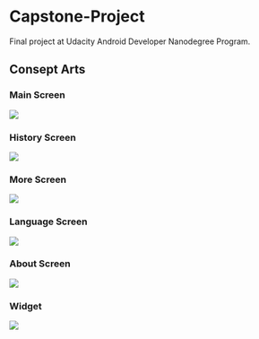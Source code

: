 # Capstone-Project
Final project at Udacity Android Developer Nanodegree Program.

## Consept Arts

### Main Screen

<p align="left">
<img src="https://github.com/BBarisKilic/Capstone-Project/tree/master/ConseptArts/main_screen.jpg" />
</p>

### History Screen

<p align="left">
<img src="https://github.com/BBarisKilic/Capstone-Project/tree/master/ConseptArts/history_screen.jpg" />
</p>

### More Screen

<p align="left">
<img src="https://github.com/BBarisKilic/Capstone-Project/tree/master/ConseptArts/more_screen.jpg" />
</p>

### Language Screen

<p align="left">
<img src="https://github.com/BBarisKilic/Capstone-Project/tree/master/ConseptArts/language_screen.jpg" />
</p>

### About Screen

<p align="left">
<img src="https://github.com/BBarisKilic/Capstone-Project/tree/master/ConseptArts/about_screen.jpg" />
</p>

### Widget

<p align="left">
<img src="https://github.com/BBarisKilic/Capstone-Project/tree/master/ConseptArts/widget.jpg" />
</p>
